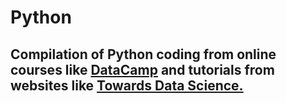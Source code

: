 # Python

## Compilation of Python coding from online courses like [DataCamp](https://www.datacamp.com/tracks/data-scientist-with-python?version=4) and tutorials from websites like [Towards Data Science.](https://towardsdatascience.com/)
